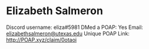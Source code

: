 # Elizabeth Salmeron

Discord username: eliza#5981
DMed a POAP: Yes
Email: elizabethsalmeron@utexas.edu
Unique POAP Link: http://POAP.xyz/claim/0otaoi